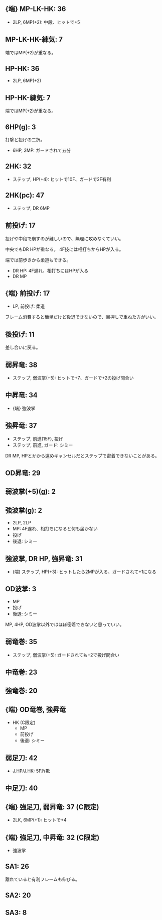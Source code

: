 ## {端} MP-LK-HK: 36

- 2LP, 6MP(+2): 中段、ヒットで+5

## MP-LK-HK-練気: 7

端ではMP(+2)が重なる。

## HP-HK: 36

- 2LP, 6MP(+2)

## HP-HK-練気: 7

端ではMP(+2)が重なる。

## 6HP(g): 3

打撃と投げの二択。

- 6HP, 2MP: ガードされて五分

## 2HK: 32

- ステップ, HP(+4): ヒットで10F、ガードで2F有利

## 2HK(pc): 47

- ステップ, DR 6MP

## 前投げ: 17

投げや中段で崩すのが難しいので、無理に攻めなくていい。

中央でもDR HPが重なる。
4F技には相打ちからHPが入る。

端では前歩きから柔道もできる。

- DR HP: 4F遅れ、相打ちにはHPが入る
- DR MP

## {端} 前投げ: 17

- LP, 前投げ: 柔道

フレーム消費すると簡単だけど後退できないので、目押しで重ねた方がいい。

## 後投げ: 11

差し合いに戻る。

## 弱昇竜: 38

- ステップ, 弱波掌(+5): ヒットで+7、ガードで+2の投げ間合い

## 中昇竜: 34

- {端} 強波掌

## 強昇竜: 37

- ステップ, 前進(15F), 投げ
- ステップ, 前進, ガード: シミー

DR MP, HPとかから遠めキャンセルだとステップで密着できないことがある。

## OD昇竜: 29

## 弱波掌(+5)(g): 2

## 強波掌(g): 2

- 2LP, 2LP
- MP: 4F遅れ、相打ちになると何も届かない
- 投げ
- 後退: シミー

## 強波掌, DR HP, 強昇竜: 31

- (端) ステップ, HP(+3): ヒットしたら2MPが入る、ガードされて+1になる

## OD波掌: 3

- MP
- 投げ
- 後退: シミー

MP, 4HP, OD波掌以外ではほぼ密着できないと思っていい。

## 弱竜巻: 35

- ステップ, 弱波掌(+5): ガードされても+2で投げ間合い

## 中竜巻: 23

## 強竜巻: 20

## {端} OD竜巻, 強昇竜

- HK (C限定)
  - MP
  - 前投げ
  - 後退: シミー

## 弱足刀: 42

- J.HP/J.HK: 5F詐欺

## 中足刀: 40

## {端} 強足刀, 弱昇竜: 37 (C限定)

- 2LK, 6MP(+1): ヒットで+4

## {端} 強足刀, 中昇竜: 32 (C限定)

- 強波掌

## SA1: 26

離れていると有利フレームも伸びる。

## SA2: 20

## SA3: 8
